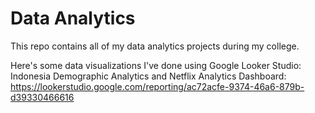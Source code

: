 # Data Analytics
This repo contains all of my data analytics projects during my college.

Here's some data visualizations I've done using Google Looker Studio:
Indonesia Demographic Analytics and Netflix Analytics Dashboard: https://lookerstudio.google.com/reporting/ac72acfe-9374-46a6-879b-d39330466616
 
